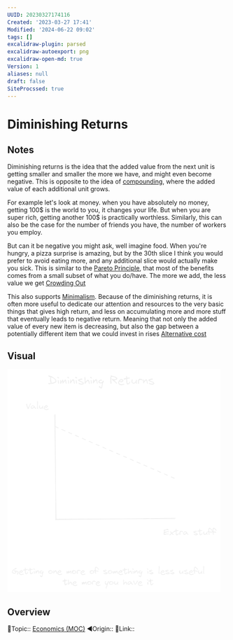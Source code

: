 ```yaml
---
UUID: 20230327174116
Created: '2023-03-27 17:41'
Modified: '2024-06-22 09:02'
tags: []
excalidraw-plugin: parsed
excalidraw-autoexport: png
excalidraw-open-md: true
Version: 1
aliases: null
draft: false
SiteProcssed: true
---
```


# Diminishing Returns

## Notes

Diminishing returns is the idea that the added value from the next unit is getting smaller and smaller the more we have, and might even become negative. This is opposite to the idea of [compounding](/notes/compounding.md), where the added value of each additional unit grows.

For example let's look at money. when you have absolutely no money, getting 100$ is the world to you, it changes your life. But when you are super rich, getting another 100$ is practically worthless.
Similarly, this can also be the case for the number of friends you have, the number of workers you employ.

But can it be negative you might ask, well imagine food. When you're hungry, a pizza surprise is amazing, but by the 30th slice I think you would prefer to avoid eating more, and any additional slice would actually make you sick. This is similar to the [Pareto Principle](/notes/pareto-principle.md), that most of the benefits comes from a small subset of what you do/have. The more we add, the less value we get [Crowding Out](/notes/crowding-out.md)

This also supports [Minimalism](/notes/addition-by-subtraction.md). Because of the diminishing returns, it is often more useful to dedicate our attention and resources to the very basic things that gives high return, and less on accumulating more and more stuff that eventually leads to negative return. Meaning that not only the added value of every new item is decreasing, but also the gap between a potentially different item that we could invest in rises [Alternative cost](/notes/alternative-cost.md)

## Visual

![Diminishing Returns.webp](/notes/diminishing-returns.webp)

## Overview
🔼Topic:: [Economics (MOC)](/mocs/economics-moc.md)
◀Origin::
🔗Link::
